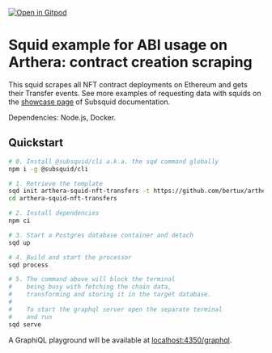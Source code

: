 [![Open in Gitpod](https://gitpod.io/button/open-in-gitpod.svg)](https://github.com/bertux/arthera-squid-nft-transfers)

# Squid example for ABI usage on Arthera: contract creation scraping

This squid scrapes all NFT contract deployments on Ethereum and gets their Transfer events. See more examples of requesting data with squids on the [showcase page](https://docs.subsquid.io/evm-indexing/configuration/showcase) of Subsquid documentation.

Dependencies: Node.js, Docker.

## Quickstart

```bash
# 0. Install @subsquid/cli a.k.a. the sqd command globally
npm i -g @subsquid/cli

# 1. Retrieve the template
sqd init arthera-squid-nft-transfers -t https://github.com/bertux/arthera-squid-nft-transfers
cd arthera-squid-nft-transfers

# 2. Install dependencies
npm ci

# 3. Start a Postgres database container and detach
sqd up

# 4. Build and start the processor
sqd process

# 5. The command above will block the terminal
#    being busy with fetching the chain data, 
#    transforming and storing it in the target database.
#
#    To start the graphql server open the separate terminal
#    and run
sqd serve
```
A GraphiQL playground will be available at [localhost:4350/graphql](http://localhost:4350/graphql).
